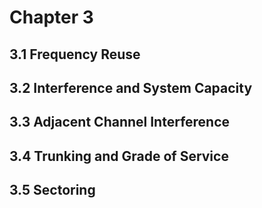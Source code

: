 
# Chapter 3 
## 3.1 Frequency Reuse 
## 3.2 Interference and System Capacity 
## 3.3 Adjacent Channel Interference 

## 3.4 Trunking and Grade of Service 
## 3.5 Sectoring 